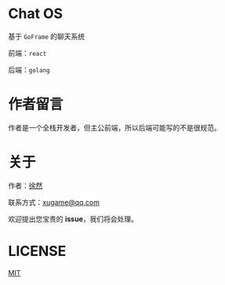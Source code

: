 # Chat OS

基于 `GoFrame` 的聊天系统

前端：`react`

后端：`golang`

# 作者留言

作者是一个全栈开发者，但主公前端，所以后端可能写的不是很规范。

# 关于

作者：[徐然](https://github.com/xiaoxustudio)  

联系方式：[xugame@qq.com](emailto://xugame@qq.com)

欢迎提出您宝贵的 **issue**，我们将会处理。

# LICENSE

[MIT](./LICENSE-MIT)


